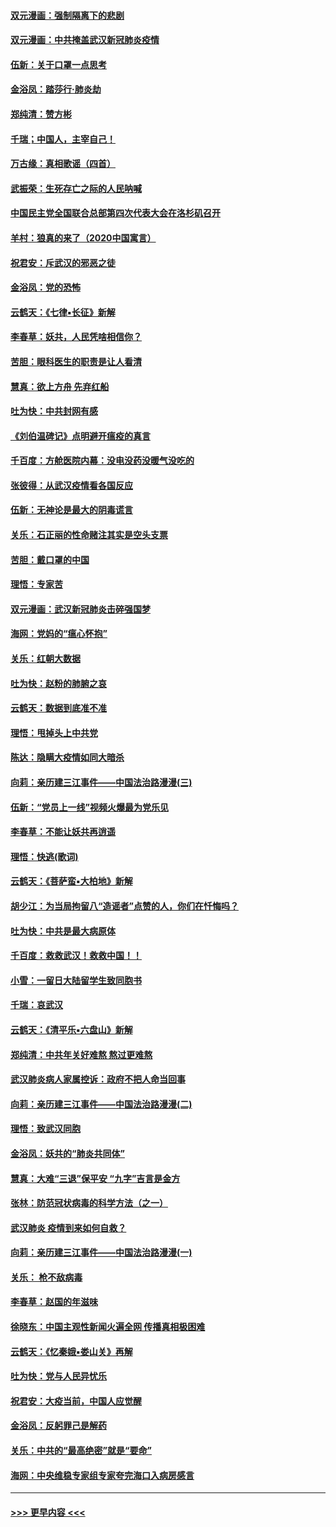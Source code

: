 #### [双元漫画：强制隔离下的悲剧](../pages/nsc993/n11859244.md?t=02110344) 
#### [双元漫画：中共掩盖武汉新冠肺炎疫情](../pages/nsc993/n11858249.md?t=02110344) 
#### [伍新：关于口罩一点思考](../pages/nsc993/n11859195.md?t=02110344) 
#### [金浴凤：踏莎行‧肺炎劫](../pages/nsc993/n11858227.md?t=02110344) 
#### [郑纯清：赞方彬](../pages/nsc993/n11856803.md?t=02110344) 
#### [千瑞；中国人，主宰自己！](../pages/nsc993/n11856793.md?t=02110344) 
#### [万古缘：真相歌谣（四首）](../pages/nsc993/n11856263.md?t=02110344) 
#### [武振荣：生死存亡之际的人民呐喊](../pages/nsc993/n11856256.md?t=02110344) 
#### [中国民主党全国联合总部第四次代表大会在洛杉矶召开](../pages/nsc993/n11856344.md?t=02110344) 
#### [羊村：狼真的来了（2020中国寓言）](../pages/nsc993/n11856229.md?t=02110344) 
#### [祝君安：斥武汉的邪恶之徒](../pages/nsc993/n11855861.md?t=02110344) 
#### [金浴凤：党的恐怖](../pages/nsc993/n11855849.md?t=02110344) 
#### [云鹤天：《七律▪长征》新解](../pages/nsc993/n11855479.md?t=02110344) 
#### [李春草：妖共，人民凭啥相信你？](../pages/nsc993/n11855196.md?t=02110344) 
#### [苦胆：眼科医生的职责是让人看清](../pages/nsc993/n11853840.md?t=02110344) 
#### [慧真：欲上方舟 先弃红船](../pages/nsc993/n11853483.md?t=02110344) 
#### [吐为快：中共封网有感](../pages/nsc993/n11852575.md?t=02110344) 
#### [《刘伯温碑记》点明避开瘟疫的真言](../pages/nsc993/n11852128.md?t=02110344) 
#### [千百度：方舱医院内幕：没电没药没暖气没吃的](../pages/nsc993/n11850211.md?t=02110344) 
#### [张彼得：从武汉疫情看各国反应](../pages/nsc993/n11850102.md?t=02110344) 
#### [伍新：无神论是最大的阴毒谎言](../pages/nsc993/n11846129.md?t=02110344) 
#### [关乐：石正丽的性命赌注其实是空头支票](../pages/nsc993/n11846109.md?t=02110344) 
#### [苦胆：戴口罩的中国](../pages/nsc993/n11845576.md?t=02110344) 
#### [理悟：专家苦](../pages/nsc993/n11845564.md?t=02110344) 
#### [双元漫画：武汉新冠肺炎击碎强国梦](../pages/nsc993/n11843320.md?t=02110344) 
#### [海网：党妈的“瘟心怀抱”](../pages/nsc993/n11840740.md?t=02110344) 
#### [关乐：红朝大数据](../pages/nsc993/n11840675.md?t=02110344) 
#### [吐为快：赵粉的肺腑之哀](../pages/nsc993/n11840618.md?t=02110344) 
#### [云鹤天：数据到底准不准](../pages/nsc993/n11840325.md?t=02110344) 
#### [理悟：甩掉头上中共党](../pages/nsc993/n11838826.md?t=02110344) 
#### [陈达：隐瞒大疫情如同大暗杀](../pages/nsc993/n11838771.md?t=02110344) 
#### [向莉：亲历建三江事件——中国法治路漫漫(三)](../pages/nsc993/n11831825.md?t=02110344) 
#### [伍新：“党员上一线”视频火爆最为党乐见](../pages/nsc993/n11838200.md?t=02110344) 
#### [李春草：不能让妖共再逍遥](../pages/nsc993/n11838102.md?t=02110344) 
#### [理悟：快逃(歌词)](../pages/nsc993/n11838083.md?t=02110344) 
#### [云鹤天：《菩萨蛮▪大柏地》新解](../pages/nsc993/n11838059.md?t=02110344) 
#### [胡少江：为当局拘留八“造谣者”点赞的人，你们在忏悔吗？](../pages/nsc993/n11836801.md?t=02110344) 
#### [吐为快：中共是最大病原体](../pages/nsc993/n11836748.md?t=02110344) 
#### [千百度：救救武汉！救救中国！！](../pages/nsc993/n11836145.md?t=02110344) 
#### [小雪：一留日大陆留学生致同胞书](../pages/nsc993/n11834624.md?t=02110344) 
#### [千瑞：哀武汉](../pages/nsc993/n11833647.md?t=02110344) 
#### [云鹤天：《清平乐▪六盘山》新解](../pages/nsc993/n11833611.md?t=02110344) 
#### [郑纯清：中共年关好难熬 熬过更难熬](../pages/nsc993/n11833489.md?t=02110344) 
#### [武汉肺炎病人家属控诉：政府不把人命当回事](../pages/nsc993/n11833205.md?t=02110344) 
#### [向莉：亲历建三江事件——中国法治路漫漫(二)](../pages/nsc993/n11829102.md?t=02110344) 
#### [理悟：致武汉同胞](../pages/nsc993/n11831522.md?t=02110344) 
#### [金浴凤：妖共的“肺炎共同体”](../pages/nsc993/n11829448.md?t=02110344) 
#### [慧真：大难“三退”保平安 “九字”吉言是金方](../pages/nsc993/n11829501.md?t=02110344) 
#### [张林：防范冠状病毒的科学方法（之一）](../pages/nsc993/n11828618.md?t=02110344) 
#### [武汉肺炎 疫情到来如何自救？](../pages/nsc993/n11827632.md?t=02110344) 
#### [向莉：亲历建三江事件——中国法治路漫漫(一)](../pages/nsc993/n11827190.md?t=02110344) 
#### [关乐： 枪不敌病毒](../pages/nsc993/n11826746.md?t=02110344) 
#### [李春草：赵国的年滋味](../pages/nsc993/n11826321.md?t=02110344) 
#### [徐晓东：中国主观性新闻火遍全网 传播真相极困难](../pages/nsc993/n11826508.md?t=02110344) 
#### [云鹤天：《忆秦娥▪娄山关》再解](../pages/nsc993/n11824682.md?t=02110344) 
#### [吐为快：党与人民异忧乐](../pages/nsc993/n11824660.md?t=02110344) 
#### [祝君安：大疫当前，中国人应觉醒](../pages/nsc993/n11821946.md?t=02110344) 
#### [金浴凤：反躬罪己是解药](../pages/nsc993/n11820280.md?t=02110344) 
#### [关乐：中共的“最高绝密”就是“要命”](../pages/nsc993/n11816946.md?t=02110344) 
#### [海网：中央维稳专家组专家夸完海口入病房感言](../pages/nsc993/n11815138.md?t=02110344) 

----
#### [ >>> 更早内容 <<< ](../indexes/nsc993-earlier.md)

